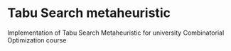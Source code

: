 # Tabu Search metaheuristic
Implementation of Tabu Search Metaheuristic for university Combinatorial Optimization course
